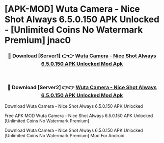 # [APK-MOD] Wuta Camera - Nice Shot Always 6.5.0.150 APK Unlocked - [Unlimited Coins No Watermark Premium] jnac0



<div align="center">
<h3>🔴 Download [Server1] 👉👉 <a href="https://momento.my/?title=Wuta_Camera_-_Nice_Shot_Always_6.5.0.150_APK_Unlocked">Wuta Camera - Nice Shot Always 6.5.0.150 APK Unlocked Mod Apk</a></h3><br>

<h3>🔴 Download [Server2] 👉👉 <a href="https://momento.my/?title=Wuta_Camera_-_Nice_Shot_Always_6.5.0.150_APK_Unlocked">Wuta Camera - Nice Shot Always 6.5.0.150 APK Unlocked Mod Apk</a></h3>
</div>



Download Wuta Camera - Nice Shot Always 6.5.0.150 APK Unlocked 

Free APK MOD Wuta Camera - Nice Shot Always 6.5.0.150 APK Unlocked [Unlimited Coins No Watermark Premium]

Download Wuta Camera - Nice Shot Always 6.5.0.150 APK Unlocked [Unlimited Coins No Watermark Premium] Mod For Android
